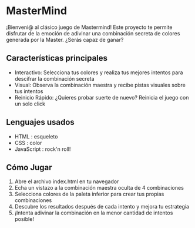 ﻿# MasterMind
¡Bienveni@ al clásico juego de Mastermind! Este proyecto te permite disfrutar de la emoción de adivinar una combinación secreta de colores generada por la Master. ¿Serás capaz de ganar?
## Características principales
- Interactivo: Selecciona tus colores y realiza tus mejores intentos para descifrar la combinación secreta
- Visual: Observa la combinación maestra y recibe pistas visuales sobre tus intentos
- Reinicio Rápido: ¿Quieres probar suerte de nuevo? Reinicia el juego con un solo click
## Lenguajes usados
- HTML : esqueleto
- CSS : color
- JavaScript : rock'n roll!

## Cómo Jugar
1. Abre el archivo index.html en tu navegador
2. Echa un vistazo a la combinación maestra oculta de 4 combinaciones
3. Selecciona colores de la paleta inferior para crear tus propias combinaciones
4. Descubre los resultados después de cada intento y mejora tu estrategia
5. ¡Intenta adivinar la combinación en la menor cantidad de intentos posible!
